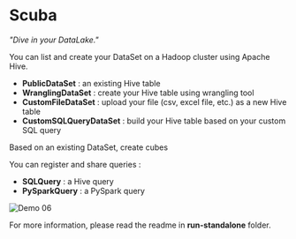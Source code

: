 # Scuba

*"Dive in your DataLake."*

You can list and create your DataSet on a Hadoop cluster using Apache Hive.

* **PublicDataSet** : an existing Hive table
* **WranglingDataSet** : create your Hive table using wrangling tool
* **CustomFileDataSet** : upload your file (csv, excel file, etc.) as a new Hive table
* **CustomSQLQueryDataSet** : build your Hive table based on your custom SQL query

Based on an existing DataSet, create cubes

You can register and share queries :
* **SQLQuery** : a Hive query
* **PySparkQuery** : a PySpark query

![Demo 06](https://raw.githubusercontent.com/grozeille/scuba/master/run-standalone/img/demo-06.png)

For more information, please read the readme in **run-standalone** folder.

